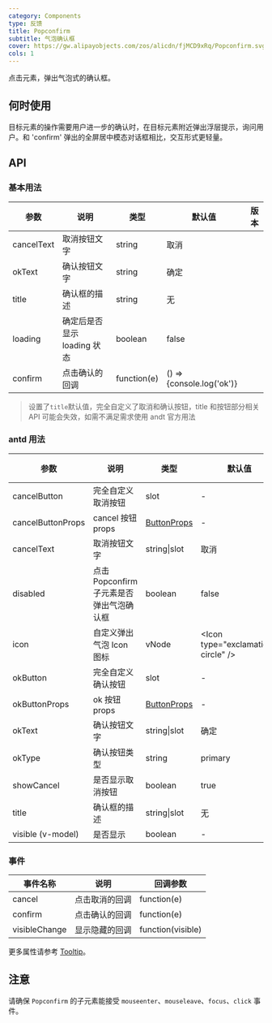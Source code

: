 ```yaml
---
category: Components
type: 反馈
title: Popconfirm
subtitle: 气泡确认框
cover: https://gw.alipayobjects.com/zos/alicdn/fjMCD9xRq/Popconfirm.svg
cols: 1
---
```


点击元素，弹出气泡式的确认框。

## 何时使用

目标元素的操作需要用户进一步的确认时，在目标元素附近弹出浮层提示，询问用户。和 'confirm' 弹出的全屏居中模态对话框相比，交互形式更轻量。

## API

### 基本用法

| 参数       | 说明                        | 类型        | 默认值                    | 版本 |
| ---------- | --------------------------- | ----------- | ------------------------- | ---- |
| cancelText | 取消按钮文字                | string      | 取消                      |      |
| okText     | 确认按钮文字                | string      | 确定                      |      |
| title      | 确认框的描述                | string      | 无                        |      |
| loading    | 确定后是否显示 loading 状态 | boolean     | false                     |      |
| confirm    | 点击确认的回调              | function(e) | () => {console.log('ok')} |      |

> 设置了`title`默认值，完全自定义了取消和确认按钮，title 和按钮部分相关 API 可能会失效，如需不满足需求使用 andt 官方用法

### antd 用法

| 参数              | 说明                                     | 类型                                   | 默认值                                | 版本 |
| ----------------- | ---------------------------------------- | -------------------------------------- | ------------------------------------- | ---- |
| cancelButton      | 完全自定义取消按钮                       | slot                                   | -                                     | 3.0  |
| cancelButtonProps | cancel 按钮 props                        | [ButtonProps](/components/button/#API) | -                                     |      |
| cancelText        | 取消按钮文字                             | string\|slot                           | 取消                                  |      |
| disabled          | 点击 Popconfirm 子元素是否弹出气泡确认框 | boolean                                | false                                 |      |
| icon              | 自定义弹出气泡 Icon 图标                 | vNode                                  | &lt;Icon type="exclamation-circle" /> |      |
| okButton          | 完全自定义确认按钮                       | slot                                   | -                                     | 3.0  |
| okButtonProps     | ok 按钮 props                            | [ButtonProps](/components/button/#API) | -                                     |      |
| okText            | 确认按钮文字                             | string\|slot                           | 确定                                  |      |
| okType            | 确认按钮类型                             | string                                 | primary                               |      |
| showCancel        | 是否显示取消按钮                         | boolean                                | true                                  | 3.0  |
| title             | 确认框的描述                             | string\|slot                           | 无                                    |      |
| visible (v-model) | 是否显示                                 | boolean                                | -                                     |      |

### 事件

| 事件名称      | 说明           | 回调参数          |
| ------------- | -------------- | ----------------- |
| cancel        | 点击取消的回调 | function(e)       |
| confirm       | 点击确认的回调 | function(e)       |
| visibleChange | 显示隐藏的回调 | function(visible) |

更多属性请参考 [Tooltip](/components/tooltip-cn/#API)。

## 注意

请确保 `Popconfirm` 的子元素能接受 `mouseenter`、`mouseleave`、`focus`、`click` 事件。
